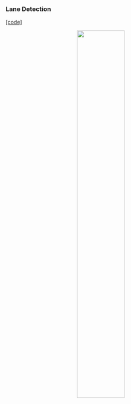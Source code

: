 ### Lane Detection
[[code]](codes/) 

<p align="center">
<img src="https://github.com/wallaceloos/Computer_Vision/self-driving/videos/lane_detection.gif" width="50%" height="50%">
</p>
